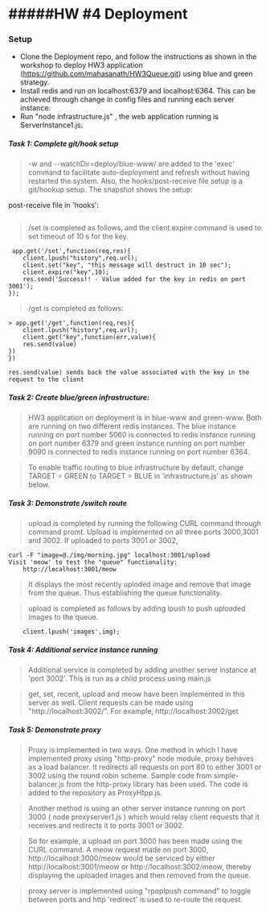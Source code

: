 
#####HW #4 Deployment 
================

### Setup

* Clone the Deployment repo, and follow the instructions as shown in the workshop to deploy HW3 application (https://github.com/mahasanath/HW3Queue.git) using blue and green strategy.
* Install redis and run on localhost:6379 and localhost:6364. This can be achieved through change in config files and running each server instance.
* Run "node infrastructure.js" , the web application running is ServerInstance1.js.


##### Task 1: Complete git/hook setup     

> -w and --watchDir=deploy/blue-www/ are added to the 'exec' command to facilitate auto-deployment and refresh without having restarted the system. Also, the hooks/post-receive file setup is a git/hookup setup. The snapshot shows the setup:


post-receive file in 'hooks':

````

````

> /set is completed as follows, and the client.expire command is used to set timeout of 10 s for the key.

```
 app.get('/set',function(req,res){
	client.lpush("history",req.url);
	client.set("key", "this message will destruct in 10 sec");
	client.expire("key",10);
	res.send('Success!! - Value added for the key in redis on port 3001');
});
```
> /get is completed as follows: 

```
> app.get('/get',function(req,res){
	client.lpush("history",req.url);
	client.get("key",function(err,value){
	res.send(value)
})
})

res.send(value) sends back the value associated with the key in the request to the client
```      

##### Task 2: Create blue/green infrastructure:    

> HW3 application on deployment is in blue-www and green-www. Both are running on two different redis instances. The blue instance running on port number 5060 is connected to redis instance running on port number 6379 and green instance running on port number 9090 is connected to redis instance running on port number 6364. 

> To enable traffic routing to blue infrastructure by default, change TARGET = GREEN to TARGET = BLUE in 'infrastructure.js' as shown below.



##### Task 3: Demonstrate /switch route     

> upload is completed by running the following CURL command through command promt. Upload is implemented on all three ports 3000,3001 and 3002. If uploaded to ports 3001 or 3002,      

```
curl -F "image=@./img/morning.jpg" localhost:3001/upload  
Visit 'meow' to test the "queue" functionality:   
	http://localhost:3001/meow   
```
> It displays the most recently uploded image and remove that image from the queue. Thus establishing the queue functionality.    
    
    
>  upload is completed as follows by adding lpush to push uploaded images to the queue.

```
	client.lpush('images',img);
```   
##### Task 4: Additional service instance running    

> Additional service is completed by adding another server instance at 'port 3002'. This is run as a child process using main.js
 
> get, set, recent, upload and meow have been implemented in this server as well. Client requests can be made using    
"http://localhost:3002/". For example, http://localhost:3002/get

##### Task 5: Demonstrate proxy   

> Proxy is implemented in two ways. One method in which I have implemented proxy using "http-proxy" node module, proxy behaves as a load balancer. It redirects all requests on port 80 to either 3001 or 3002 using the round robin scheme. Sample code from simple-balancer.js from the http-proxy library has been used. The code is added to the repository as ProxyHtpp.js.   

> Another method is using an other server instance running on port 3000 ( node proxyserver1.js ) which would relay client requests that it receives and redirects it to ports 3001 or 3002. 

> So for example, a upload on port 3000 has been made using the CURL command.  A meow request made on port 3000, http://localhost:3000/meow would be serviced by either http://localhost:3001/meow or http://localhost:3002/meow, thereby displaying the uploaded images and then removed from the queue.   

> proxy server is implemented using  "rpoplpush command" to toggle between ports and http 'redirect' is used to re-route the request.
